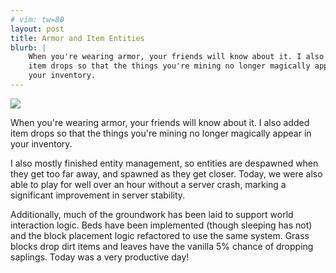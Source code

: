 ```yaml
---
# vim: tw=80
layout: post
title: Armor and Item Entities
blurb: |
    When you're wearing armor, your friends will know about it. I also added
    item drops so that the things you're mining no longer magically appear in
    your inventory.
---
```


![](http://a.pomf.se/gdhypb.png)

When you're wearing armor, your friends will know about it. I also added item
drops so that the things you're mining no longer magically appear in your
inventory.

I also mostly finished entity management, so entities are despawned when they
get too far away, and spawned as they get closer. Today, we were also able to
play for well over an hour without a server crash, marking a significant
improvement in server stability.

Additionally, much of the groundwork has been laid to support world interaction
logic. Beds have been implemented (though sleeping has not) and the block
placement logic refactored to use the same system. Grass blocks drop dirt items
and leaves have the vanilla 5% chance of dropping saplings. Today was a very
productive day!
